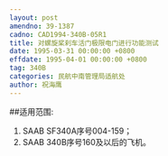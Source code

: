 ```yaml
---
layout: post
amendno: 39-1387
cadno: CAD1994-340B-05R1
title: 对螺旋桨刹车活门极限电门进行功能测试
date: 1995-03-31 00:00:00 +0800
effdate: 1995-04-01 00:00:00 +0800
tag: 340B
categories: 民航中南管理局适航处
author: 祝海鹰
---
```


##适用范围:
1) SAAB SF340A序号004-159；
2) SAAB 340B序号160及以后的飞机。

